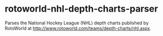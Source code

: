 rotoworld-nhl-depth-charts-parser
=================================

Parses the National Hockey League (NHL) depth charts published by RotoWorld at http://www.rotoworld.com/teams/depth-charts/nhl.aspx.